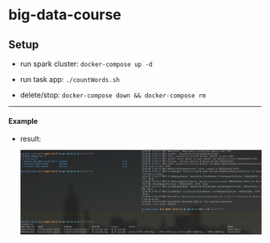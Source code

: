 # big-data-course

## Setup

- run spark cluster:
    `docker-compose up -d`

- run task app:
    `./countWords.sh`

- delete/stop:
    `docker-compose down && docker-compose rm`

--- 

#### Example

- result:

    ![](/res/img.png)
